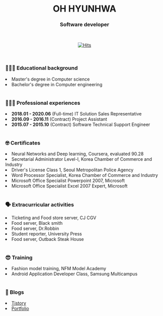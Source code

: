 <div align='center'>

<h1>OH HYUNHWA</h1>
<h3>Software developer</h3>

<br>

[![Hits](https://hits.seeyoufarm.com/api/count/incr/badge.svg?url=https%3A%2F%2Fgithub.com%2Fohyunhwa%2Fhit-counter&count_bg=%23848484&title_bg=%23000000&icon=github.svg&icon_color=%23FFFFFF&title=TODAY&edge_flat=false)](https://hits.seeyoufarm.com)

</div>

<br>

<div>
  <h3>👩🏻‍🎓 Educational background</h3>
  <li>Master's degree in Computer science</li>
  <li>Bachelor's degree in Computer engineering</li>
</div>

<br>

<div>
  <h3>👩🏻‍💼 Professional experiences</h3>
  <li><b>2018.01 - 2020.06</b> (Full-time) IT Solution Sales Representative</li>
  <li><b>2016.09 - 2016.11</b> (Contract) Project Assistant</li>
  <li><b>2015.07 - 2015.10</b> (Contract) Software Technical Support Engineer</li>
</div>

<br>

<div>
  <h3>🤓 Certificates</h3>
  <li>Neural Networks and Deep learning, Coursera, evaluated 90.28</li>
  <li>Secretarial Administrator Level-Ⅰ, Korea Chamber of Commerce and Industry</li>
  <li>Driver's License Class 1, Seoul Metropolitan Police Agency</li>
  <li>Word Processor Specialist, Korea Chamber of Commerce and Industry</li>
  <li>Microsoft Office Specialist Powerpoint 2007, Microsoft</li>
  <li>Microsoft Office Specialist Excel 2007 Expert, Microsoft</li>
</div>

<br>

<div>
  <h3>🗣 Extracurricular activities</h3>
  <li>Ticketing and Food store server, CJ CGV</li>
  <li>Food server, Black smith</li>
  <li>Food server, Dr.Robbin</li>
  <li>Student reporter, University Press</li>
  <li>Food server, Outback Steak House</li>
</div>

<br>

<div>
  <h3>😎 Training</h3>
  <li>Fashion model training, NFM Model Academy</li>
  <li>Android Application Developer Class, Samsung Multicampus</li>
</div>

<br>

<div>
  <h3>🔎 Blogs</h3>
  <li><a href="https://devlog-berra.tistory.com">Tistory</a></li>
  <li><a href="https://ohyunhwa.github.io">Portfolio</a></li>
</div>

<!--
**ohyunhwa/ohyunhwa** is a ✨ _special_ ✨ repository because its `README.md` (this file) appears on your GitHub profile.

Here are some ideas to get you started:

- 🔭 I’m currently working on ...
- 🌱 I’m currently learning ...
- 👯 I’m looking to collaborate on ...
- 🤔 I’m looking for help with ...
- 💬 Ask me about ...
- 📫 How to reach me: ...
- 😄 Pronouns: ...
- ⚡ Fun fact: ...
-->

